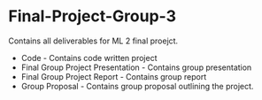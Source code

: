 # Final-Project-Group-3
Contains all deliverables for ML 2 final proejct.

* Code - Contains code written project
* Final Group Project Presentation - Contains group presentation
* Final Group Project Report - Contains group report
* Group Proposal - Contains group proposal outlining the project.
